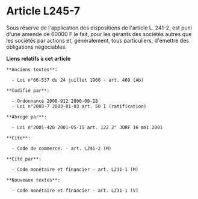 # Article L245-7

Sous réserve de l'application des dispositions de l'article L. 241-2, est puni d'une amende de 60000 F le fait, pour les
gérants des sociétés autres que les sociétés par actions et, généralement, tous particuliers, d'émettre des obligations
négociables.

**Liens relatifs à cet article**

	**Anciens textes**:

	  - Loi n°66-537 du 24 juillet 1966 - art. 469 (Ab)

	**Codifié par**:

	  - Ordonnance 2000-912 2000-09-18
	  - Loi n°2003-7 2003-01-03 art. 50 I (ratification)

	**Abrogé par**:

	  - Loi n°2001-420 2001-05-15 art. 122 2° JORF 16 mai 2001

	**Cite**:

	  - Code de commerce. - art. L241-2 (M)

	**Cité par**:

	  - Code monétaire et financier - art. L231-1 (M)

	**Nouveaux textes**:

	  - Code monétaire et financier - art. L231-1 (V)
